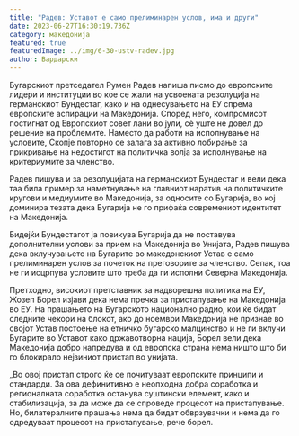```yaml
---
title: "Радев: Уставот е само прелиминарен услов, има и други"
date: 2023-06-27T16:30:19.736Z
category: македонија
featured: true
featuredImage: ../img/6-30-ustv-radev.jpg
author: Вардарски
---
```

<!--StartFragment-->

Бугарскиот претседател Румен Радев напиша писмо до европските лидери и институции во кое се жали на усвоената резолуција на германскиот Бундестаг, како и на однесувањето на ЕУ спрема европските аспирации на Македонија. Според него, компромисот постигнат од Европскиот совет лани во јули, сѐ уште не довел до решение на проблемите. Наместо да работи на исполнување на условите, Скопје повторно се залага за активно лобирање за прикривање на недостигот на политичка волја за исполнување на критериумите за членство.

Радев пишува и за резолуцијата на германскиот Бундестаг и вели дека таа била пример за наметнување на главниот наратив на политичките кругови и медиумите во Македонија, за односите со Бугарија, во кој доминира тезата дека Бугарија не го прифаќа современиот идентитет на Македонија.

Бидејќи Бундестагот ја повикува Бугарија да не поставува дополнителни услови за прием на Македонија во Унијата, Радев пишува дека вклучувањето на Бугарите во македонскиот Устав е само прелиминарен услов за почеток на преговорите за членство. Сепак, тоа не ги исцрпува условите што треба да ги исполни Северна Македонија.

Претходно, високиот претставник за надворешна политика на ЕУ, Жозеп Борел изјави дека нема пречка за пристапување на Македонија во ЕУ. На прашањето на Бугарското национално радио, кои ќе бидат следните чекори на блокот, ако до ноември Македонија не признае во својот Устав постоење на етничко бугарско малцинство и не ги вклучи Бугарите во Уставот како државотворна нација, Борел вели дека Македонија добро напредува и од европска страна нема ништо што би го блокирало нејзиниот пристап во унијата.

„Во овој пристап строго ќе се почитуваат европските принципи и стандарди. За ова дефинитивно е неопходна добра соработка и регионалната соработка останува суштински елемент, како и стабилизација, за да може да се спроведе процесот на пристапување. Но, билатералните прашања нема да бидат обврзувачки и нема да го одредуваат процесот на пристапување, рече борел.

<!--EndFragment-->